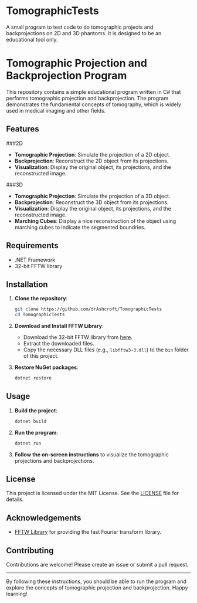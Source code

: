# TomographicTests
A small program to test code to do tomographic projects and backprojections on 2D and 3D phantoms.  It is designed to be an educational tool only.


# Tomographic Projection and Backprojection Program

This repository contains a simple educational program written in C# that performs tomographic projection and backprojection. The program demonstrates the fundamental concepts of tomography, which is widely used in medical imaging and other fields.

## Features

###2D
- **Tomographic Projection**: Simulate the projection of a 2D object.
- **Backprojection**: Reconstruct the 2D object from its projections.
- **Visualization**: Display the original object, its projections, and the reconstructed image.

###3D
- **Tomographic Projection**: Simulate the projection of a 3D object.
- **Backprojection**: Reconstruct the 3D object from its projections.
- **Visualization**: Display the original object, its projections, and the reconstructed image.
- **Marching Cubes**: Display a nice reconstruction of the object using marching cubes to indicate the segmented boundries.


## Requirements

- .NET Framework
- 32-bit FFTW library

## Installation

1. **Clone the repository**:

   ```bash
   git clone https://github.com/drAshcroft/TomographicTests
   cd TomographicTests
   ```

2. **Download and Install FFTW Library**:

   - Download the 32-bit FFTW library from [here](http://www.fftw.org/install/windows.html).
   - Extract the downloaded files.
   - Copy the necessary DLL files (e.g., `libfftw3-3.dll`) to the `bin` folder of this project.

4. **Restore NuGet packages**:

   ```bash
   dotnet restore
   ```

## Usage

1. **Build the project**:

   ```bash
   dotnet build
   ```

2. **Run the program**:

   ```bash
   dotnet run
   ```

3. **Follow the on-screen instructions** to visualize the tomographic projections and backprojections.
 

## License

This project is licensed under the MIT License. See the [LICENSE](LICENSE) file for details.

## Acknowledgements

- [FFTW Library](http://www.fftw.org/) for providing the fast Fourier transform library.

## Contributing

Contributions are welcome! Please create an issue or submit a pull request.

 

---

By following these instructions, you should be able to run the program and explore the concepts of tomographic projection and backprojection. Happy learning!
